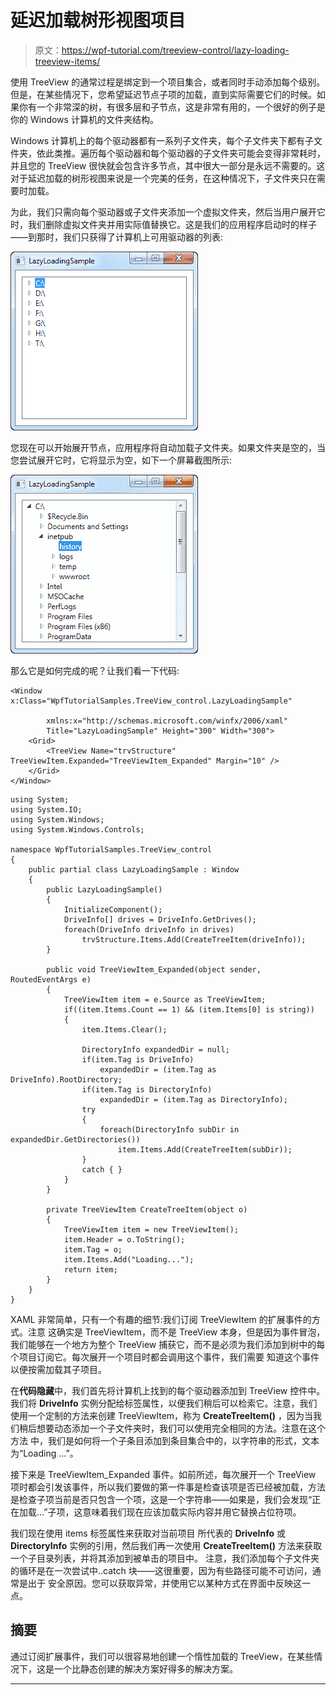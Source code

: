 # 延迟加载树形视图项目

> 原文：<https://wpf-tutorial.com/treeview-control/lazy-loading-treeview-items/>

使用 TreeView 的通常过程是绑定到一个项目集合，或者同时手动添加每个级别。但是，在某些情况下，您希望延迟节点子项的加载，直到实际需要它们的时候。如果你有一个非常深的树，有很多层和子节点，这是非常有用的，一个很好的例子是你的 Windows 计算机的文件夹结构。

Windows 计算机上的每个驱动器都有一系列子文件夹，每个子文件夹下都有子文件夹，依此类推。遍历每个驱动器和每个驱动器的子文件夹可能会变得非常耗时，并且您的 TreeView 很快就会包含许多节点，其中很大一部分是永远不需要的。这对于延迟加载的树形视图来说是一个完美的任务，在这种情况下，子文件夹只在需要时加载。

为此，我们只需向每个驱动器或子文件夹添加一个虚拟文件夹，然后当用户展开它时，我们删除虚拟文件夹并用实际值替换它。这是我们的应用程序启动时的样子——到那时，我们只获得了计算机上可用驱动器的列表:

![](img/e700dceb9dfb98f1098d64b479d8b855.png "A TreeView showing the drive structure")

您现在可以开始展开节点，应用程序将自动加载子文件夹。如果文件夹是空的，当您尝试展开它时，它将显示为空，如下一个屏幕截图所示:

![](img/7ffde78aa03b7c9c363a86245348ea32.png "A TreeView showing the drive and folder structure") <input type="hidden" name="IL_IN_ARTICLE">

那么它是如何完成的呢？让我们看一下代码:

```
<Window x:Class="WpfTutorialSamples.TreeView_control.LazyLoadingSample"

        xmlns:x="http://schemas.microsoft.com/winfx/2006/xaml"
        Title="LazyLoadingSample" Height="300" Width="300">
    <Grid>
        <TreeView Name="trvStructure" TreeViewItem.Expanded="TreeViewItem_Expanded" Margin="10" />
    </Grid>
</Window>
```

```
using System;
using System.IO;
using System.Windows;
using System.Windows.Controls;

namespace WpfTutorialSamples.TreeView_control
{
	public partial class LazyLoadingSample : Window
	{
		public LazyLoadingSample()
		{
			InitializeComponent();
			DriveInfo[] drives = DriveInfo.GetDrives();
			foreach(DriveInfo driveInfo in drives)
				trvStructure.Items.Add(CreateTreeItem(driveInfo));
		}

		public void TreeViewItem_Expanded(object sender, RoutedEventArgs e)
		{
			TreeViewItem item = e.Source as TreeViewItem;
			if((item.Items.Count == 1) && (item.Items[0] is string))
			{
				item.Items.Clear();

				DirectoryInfo expandedDir = null;
				if(item.Tag is DriveInfo)
					expandedDir = (item.Tag as DriveInfo).RootDirectory;
				if(item.Tag is DirectoryInfo)
					expandedDir = (item.Tag as DirectoryInfo);
				try
				{
					foreach(DirectoryInfo subDir in expandedDir.GetDirectories())
						item.Items.Add(CreateTreeItem(subDir));
				}
				catch { }
			}
		}

		private TreeViewItem CreateTreeItem(object o)
		{
			TreeViewItem item = new TreeViewItem();
			item.Header = o.ToString();
			item.Tag = o;
			item.Items.Add("Loading...");
			return item;
		}
	}
}
```

XAML 非常简单，只有一个有趣的细节:我们订阅 TreeViewItem 的扩展事件的方式。注意 这确实是 TreeViewItem，而不是 TreeView 本身，但是因为事件冒泡，我们能够在一个地方为整个 TreeView 捕获它，而不是必须为我们添加到树中的每个项目订阅它。每次展开一个项目时都会调用这个事件，我们需要 知道这个事件以便按需加载其子项目。

在**代码隐藏**中，我们首先将计算机上找到的每个驱动器添加到 TreeView 控件中。我们将 **DriveInfo** 实例分配给标签属性，以便我们稍后可以检索它。注意，我们使用一个定制的方法来创建 TreeViewItem，称为 **CreateTreeItem()** ，因为当我们稍后想要动态添加一个子文件夹时，我们可以使用完全相同的方法。注意在这个方法 中，我们是如何将一个子条目添加到条目集合中的，以字符串的形式，文本为“Loading ...”。

接下来是 TreeViewItem_Expanded 事件。如前所述，每次展开一个 TreeView 项时都会引发该事件，所以我们要做的第一件事是检查该项是否已经被加载，方法是检查子项当前是否只包含一个项，这是一个字符串——如果是，我们会发现“正在加载...”子项，这意味着我们现在应该加载实际内容并用它替换占位符项。

我们现在使用 items 标签属性来获取对当前项目 所代表的 **DriveInfo** 或 **DirectoryInfo** 实例的引用，然后我们再一次使用 **CreateTreeItem()** 方法来获取一个子目录列表，并将其添加到被单击的项目中。 注意，我们添加每个子文件夹的循环是在一次尝试中..catch 块——这很重要，因为有些路径可能不可访问，通常是出于 安全原因。您可以获取异常，并使用它以某种方式在界面中反映这一点。

## 摘要

通过订阅扩展事件，我们可以很容易地创建一个惰性加载的 TreeView，在某些情况下，这是一个比静态创建的解决方案好得多的解决方案。

* * *